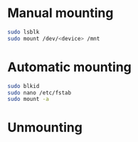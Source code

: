 # Manual mounting

```bash
sudo lsblk
sudo mount /dev/<device> /mnt
```
# Automatic mounting

```bash
sudo blkid
sudo nano /etc/fstab
sudo mount -a
```

# Unmounting